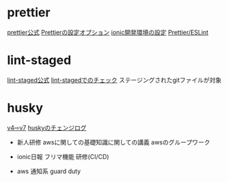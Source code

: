 # prettier
[prettier公式](https://prettier.io/)
[Prettierの設定オプション](https://zenn.dev/rescuenow/articles/c07dd571dfe10f)
[ionic開発環境の設定](https://zenn.dev/rdlabo/books/7d1baed8f26279/viewer/c1a8fb)
[Prettier/ESLint](https://qiita.com/soarflat/items/06377f3b96964964a65d)

# lint-staged
[lint-staged公式](https://github.com/okonet/lint-staged#using-js-configuration-files)
[lint-stagedでのチェック](https://kic-yuuki.hatenablog.com/entry/2019/05/27/090515)
ステージングされたgitファイルが対象

# husky
[v4⇨v7](https://zenn.dev/luvmini511/articles/a47b1aa0310d1a)
[huskyのチェンジログ](https://blog.typicode.com/husky-git-hooks-javascript-config/)

- 新人研修
awsに関しての基礎知識に関しての講義
awsのグループワーク

- ionic日報
フリマ機能
研修(CI/CD)

- aws
通知系
guard duty
